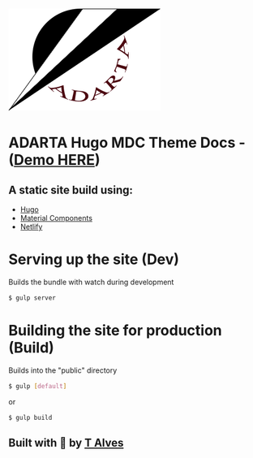 # ![ADARTA Hugo MDC Theme Docs](https://raw.githubusercontent.com/adarta/hugo-mdc-theme-docs/master/site/static/images/small-logo.png)

# ADARTA Hugo MDC Theme Docs - ([Demo HERE][5])


## A static site build using:

- [Hugo][1]
- [Material Components][2]
- [Netlify][3]

# Serving up the site (Dev)
Builds the bundle with watch during development
```bash
$ gulp server
```

# Building the site for production (Build)
Builds into the "public" directory
```bash
$ gulp [default]
```
or
```bash
$ gulp build
```

## Built with :hammer: by [T Alves][4]

[1]: http://gohugo.io/ "Hugo - Make the web fun Again!"
[2]: https://github.com/material-components/material-components-web "Material Design look and feel to your websites"
[3]: https://netlify.com/ "Netlify is hosting these docs"
[4]: https://github.com/talves "Programming like a Boss"
[5]: https://hugo-mdc.adarta.us/
